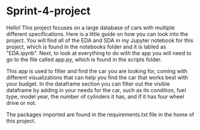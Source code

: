 # Sprint-4-project
Hello! This project focuses on a large database of cars with multiple different specifications. Here is a little guide on how you can look into the project. You will find all of the EDA and SDA in my Jupyter notebook for this project, which is found in the notebooks folder and it is labled as "EDA.ipynb". Next, to look at everything to do with the app you will need to go to the file called app.py, which is found in the scripts folder. 

This app is used to filter and find the car you are looking for, coming with different visualizations that can help you find the car that works best with your budget. In the dataframe section you can filter out the visible dataframe by adding in your needs for the car, such as its condition, fuel type, model year, the number of cylinders it has, and if it has four wheel drive or not. 

The packages imported are found in the requirements.txt file in the home of this project. 
